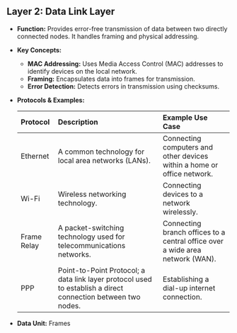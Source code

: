 ## Layer 2: Data Link Layer

*   **Function:** Provides error-free transmission of data between two directly connected nodes. It handles framing and physical addressing.

*   **Key Concepts:**
    *   **MAC Addressing:** Uses Media Access Control (MAC) addresses to identify devices on the local network.
    *   **Framing:** Encapsulates data into frames for transmission.
    *   **Error Detection:** Detects errors in transmission using checksums.

*   **Protocols & Examples:**

    | Protocol  | Description                                                                                 | Example Use Case                                                                                                                                       |
    | :-------- | :------------------------------------------------------------------------------------------ | :----------------------------------------------------------------------------------------------------------------------------------------------------- |
    | Ethernet  | A common technology for local area networks (LANs).                                          | Connecting computers and other devices within a home or office network.                                                                               |
    | Wi-Fi     | Wireless networking technology.                                                               | Connecting devices to a network wirelessly.                                                                                                           |
    | Frame Relay | A packet-switching technology used for telecommunications networks.                         | Connecting branch offices to a central office over a wide area network (WAN).                                                                        |
    | PPP       | Point-to-Point Protocol; a data link layer protocol used to establish a direct connection between two nodes. | Establishing a dial-up internet connection.                                                                                                            |

*   **Data Unit:** Frames
